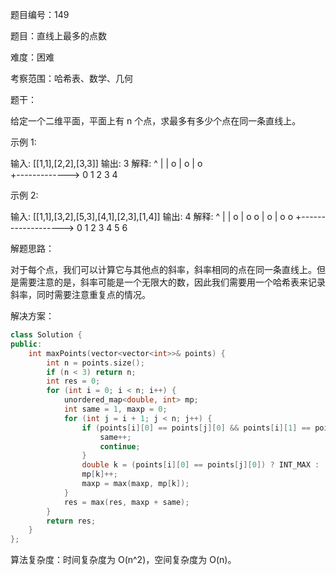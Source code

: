 题目编号：149

题目：直线上最多的点数

难度：困难

考察范围：哈希表、数学、几何

题干：

给定一个二维平面，平面上有 n 个点，求最多有多少个点在同一条直线上。

示例 1:

输入: [[1,1],[2,2],[3,3]]
输出: 3
解释:
^
|
|        o
|     o
|  o  
+------------->
0  1  2  3  4

示例 2:

输入: [[1,1],[3,2],[5,3],[4,1],[2,3],[1,4]]
输出: 4
解释:
^
|
|  o
|     o        o
|        o
|  o        o
+------------------->
0  1  2  3  4  5  6

解题思路：

对于每个点，我们可以计算它与其他点的斜率，斜率相同的点在同一条直线上。但是需要注意的是，斜率可能是一个无限大的数，因此我们需要用一个哈希表来记录斜率，同时需要注意重复点的情况。

解决方案：

```cpp
class Solution {
public:
    int maxPoints(vector<vector<int>>& points) {
        int n = points.size();
        if (n < 3) return n;
        int res = 0;
        for (int i = 0; i < n; i++) {
            unordered_map<double, int> mp;
            int same = 1, maxp = 0;
            for (int j = i + 1; j < n; j++) {
                if (points[i][0] == points[j][0] && points[i][1] == points[j][1]) {
                    same++;
                    continue;
                }
                double k = (points[i][0] == points[j][0]) ? INT_MAX : (double)(points[i][1] - points[j][1]) / (points[i][0] - points[j][0]);
                mp[k]++;
                maxp = max(maxp, mp[k]);
            }
            res = max(res, maxp + same);
        }
        return res;
    }
};
```

算法复杂度：时间复杂度为 O(n^2)，空间复杂度为 O(n)。